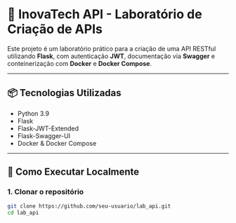 # 🚀 InovaTech API - Laboratório de Criação de APIs

Este projeto é um laboratório prático para a criação de uma API RESTful utilizando **Flask**, com autenticação **JWT**, documentação via **Swagger** e conteinerização com **Docker** e **Docker Compose**.

---

## 📦 Tecnologias Utilizadas

- Python 3.9
- Flask
- Flask-JWT-Extended
- Flask-Swagger-UI
- Docker & Docker Compose

---

## 🔧 Como Executar Localmente

### 1. Clonar o repositório

```bash
git clone https://github.com/seu-usuario/lab_api.git
cd lab_api
